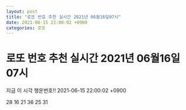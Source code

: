 ```yaml
---
layout: post
title: "로또 번호 추천 실시간 2021년 06월16일07시"
date: 2021-06-15 22:00:02 +0900
categories: 로또
---
```


# 로또 번호 추천 실시간 2021년 06월16일07시

지금 이 시각 행운번호!! 2021-06-15 22:00:02 +0900

 28  16  21  36  25  31 

